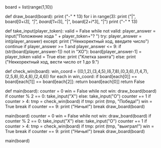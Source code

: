 board = list(range(1,10))

def draw_board(board):
    print ("-" * 13)
    for i in range(3):
        print ("|", board[0+i*3], "|", board[1+i*3], "|", board[2+i*3], "|")
        print ("-" * 13)

def take_input(player_token):
    valid = False
    while not valid:
        player_answer = input("Положение хода " + player_token+"? ")
        try:
            player_answer = int(player_answer)
        except:
            print ("Неккоректный ход, введите число")
            continue
        if player_answer >= 1 and player_answer <= 9:
            if (str(board[player_answer-1]) not in "XO"):
                board[player_answer-1] = player_token
                valid = True
            else:
                print ("Клетка занята")
        else:
            print ("Неккоректный ход, вести число от 1 до 9.")

def check_win(board):
    win_coord = ((0,1,2),(3,4,5),(6,7,8),(0,3,6),(1,4,7),(2,5,8),(0,4,8),(2,4,6))
    for each in win_coord:
        if board[each[0]] == board[each[1]] == board[each[2]]:
            return board[each[0]]
    return False

def main(board):
    counter = 0
    win = False
    while not win:
        draw_board(board)
        if counter % 2 == 0:
            take_input("X")
        else:
            take_input("O")
        counter += 1
        if counter > 4:
            tmp = check_win(board)
            if tmp:
                print (tmp, "Победа!")
                win = True
                break
        if counter == 9:
            print ("Ничья!")
            break
    draw_board(board)

main(board)
    counter = 0
    win = False
    while not win:
        draw_board(board)
        if counter % 2 == 0:
            take_input("X")
        else:
            take_input("O")
        counter += 1
        if counter > 4:
            tmp = check_win(board)
            if tmp:
                print (tmp, "выиграл!")
                win = True
                break
        if counter == 9:
            print ("Ничья!")
            break
    draw_board(board)

main(board)
